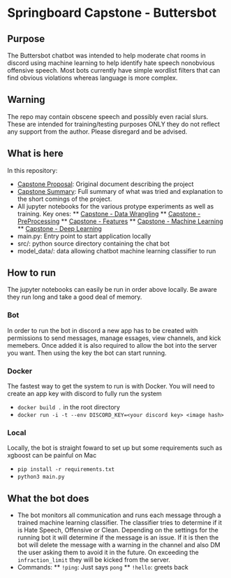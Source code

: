 # Springboard Capstone - Buttersbot

## Purpose 
The Buttersbot chatbot was intended to help moderate chat rooms in discord using machine learning to help identify hate speech nonobvious offensive speech. Most bots currently have simple wordlist filters that can find obvious violations whereas language is more complex. 

## Warning
The repo may contain obscene speech and possibly even racial slurs.  These are intended for training/testing purposes ONLY they do not reflect any support from the author.  Please disregard and be advised. 


## What is here
In this repository:
* [Capstone Proposal](https://github.com/jeffnb/springboard-capstone/blob/master/Capstone%20Proposal%20-%20Chat%20Moderator.pdf): Original document describing the project
* [Capstone Summary](https://github.com/jeffnb/springboard-capstone/blob/master/Chatbot%20Development%20Summary.pdf): Full summary of what was tried and explanation to the short comings of the project.
* All jupyter notebooks for the various protype experiments as well as training.  Key ones:
** [Capstone - Data Wrangling](https://github.com/jeffnb/springboard-capstone/blob/master/Capstone%20-%20Deep%20Learning.ipynb)
** [Capstone - PreProcessing](https://github.com/jeffnb/springboard-capstone/blob/master/Capstone%20-%20PreProcessing.ipynb)
** [Capstone - Features](https://github.com/jeffnb/springboard-capstone/blob/master/Capstone%20-%20Features.ipynb)
** [Capstone - Machine Learning](https://github.com/jeffnb/springboard-capstone/blob/master/Capstone%20-%20Machine%20Learning.ipynb)
** [Capstone - Deep Learning](https://github.com/jeffnb/springboard-capstone/blob/master/Capstone%20-%20Deep%20Learning.ipynb)
* main.py: Entry point to start application locally
* src/: python source directory containing the chat bot
* model_data/: data allowing chatbot machine learning classifier to run

## How to run
The jupyter notebooks can easily be run in order above locally.  Be aware they run long and take a good deal of memory. 

### Bot
In order to run the bot in discord a new app has to be created with permissions to send messages, manage essages, view channels, and kick memebers.
Once added it is also required to allow the bot into the server you want.  Then using the key the bot can start running.


### Docker
The fastest way to get the system to run is with Docker.  You will need to create an app key with discord to fully run the system
* `docker build .` in the root directory
* `docker run -i -t --env DISCORD_KEY=<your discord key> <image hash>`

### Local
Locally, the bot is straight foward to set up but some requirements such as xgboost can be painful on Mac
* `pip install -r requirements.txt`
* `python3 main.py`

## What the bot does
* The bot monitors all communication and runs each message through a trained machine learning classifier.  The classifier tries to determine if it is Hate Speech, Offensive or Clean.  Depending on the settings for the running bot it will determine if the message is an issue.  If it is then the bot will delete the message with a warning in the channel and also DM the user asking them to avoid it in the future.  On exceeding the `infraction_limit` they will be kicked from the server.
* Commands:
** `!ping`: Just says `pong`
** `!hello`: greets back


